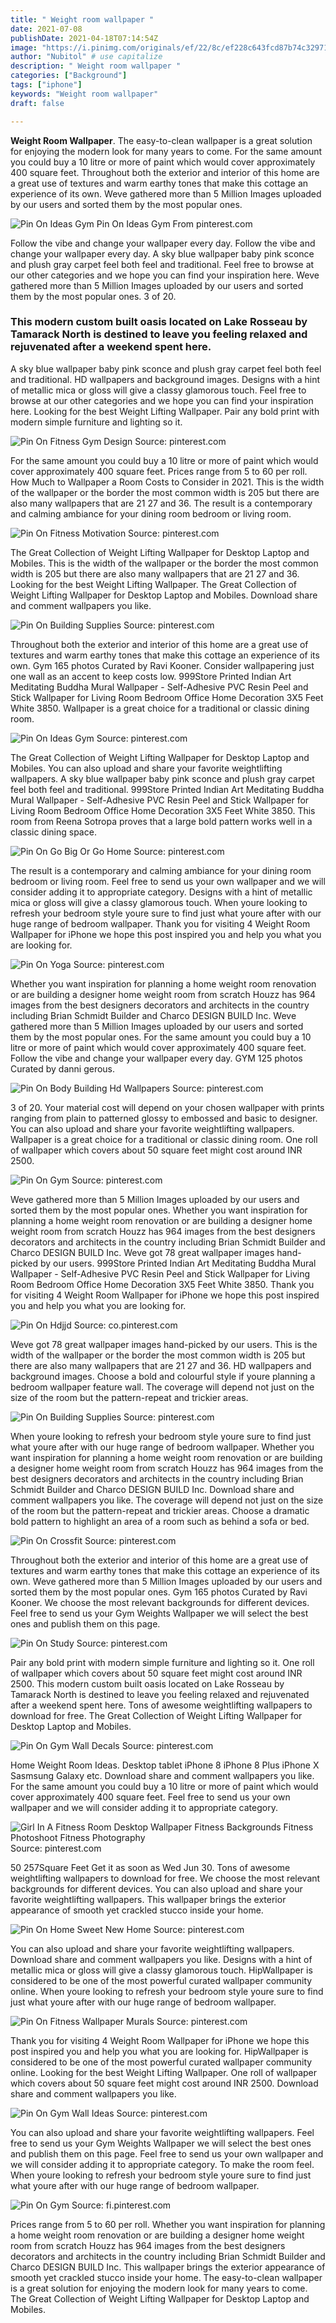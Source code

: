 ```yaml
---
title: " Weight room wallpaper "
date: 2021-07-08
publishDate: 2021-04-18T07:14:54Z
image: "https://i.pinimg.com/originals/ef/22/8c/ef228c643fcd87b74c32971e2284eab6.jpg"
author: "Nubitol" # use capitalize
description: " Weight room wallpaper "
categories: ["Background"]
tags: ["iphone"]
keywords: "Weight room wallpaper"
draft: false

---
```



**Weight Room Wallpaper**. The easy-to-clean wallpaper is a great solution for enjoying the modern look for many years to come. For the same amount you could buy a 10 litre or more of paint which would cover approximately 400 square feet. Throughout both the exterior and interior of this home are a great use of textures and warm earthy tones that make this cottage an experience of its own. Weve gathered more than 5 Million Images uploaded by our users and sorted them by the most popular ones.

![Pin On Ideas Gym](https://i.pinimg.com/736x/b8/a5/10/b8a510ae18ea508839aa862c847b29df.jpg "Pin On Ideas Gym")
Pin On Ideas Gym From pinterest.com


Follow the vibe and change your wallpaper every day. Follow the vibe and change your wallpaper every day. A sky blue wallpaper baby pink sconce and plush gray carpet feel both feel and traditional. Feel free to browse at our other categories and we hope you can find your inspiration here. Weve gathered more than 5 Million Images uploaded by our users and sorted them by the most popular ones. 3 of 20.

### This modern custom built oasis located on Lake Rosseau by Tamarack North is destined to leave you feeling relaxed and rejuvenated after a weekend spent here.

A sky blue wallpaper baby pink sconce and plush gray carpet feel both feel and traditional. HD wallpapers and background images. Designs with a hint of metallic mica or gloss will give a classy glamorous touch. Feel free to browse at our other categories and we hope you can find your inspiration here. Looking for the best Weight Lifting Wallpaper. Pair any bold print with modern simple furniture and lighting so it.


![Pin On Fitness Gym Design](https://i.pinimg.com/originals/7a/3c/e1/7a3ce18ff5c9f26578b1a4ea75ea6ab8.jpg "Pin On Fitness Gym Design")
Source: pinterest.com

For the same amount you could buy a 10 litre or more of paint which would cover approximately 400 square feet. Prices range from 5 to 60 per roll. How Much to Wallpaper a Room Costs to Consider in 2021. This is the width of the wallpaper or the border the most common width is 205 but there are also many wallpapers that are 21 27 and 36. The result is a contemporary and calming ambiance for your dining room bedroom or living room.

![Pin On Fitness Motivation](https://i.pinimg.com/originals/4f/ae/51/4fae5105a3ba3cd301e5109269fef47a.jpg "Pin On Fitness Motivation")
Source: pinterest.com

The Great Collection of Weight Lifting Wallpaper for Desktop Laptop and Mobiles. This is the width of the wallpaper or the border the most common width is 205 but there are also many wallpapers that are 21 27 and 36. Looking for the best Weight Lifting Wallpaper. The Great Collection of Weight Lifting Wallpaper for Desktop Laptop and Mobiles. Download share and comment wallpapers you like.

![Pin On Building Supplies](https://i.pinimg.com/originals/69/b7/d4/69b7d41fa195535cc34fb1f381d64cb2.jpg "Pin On Building Supplies")
Source: pinterest.com

Throughout both the exterior and interior of this home are a great use of textures and warm earthy tones that make this cottage an experience of its own. Gym 165 photos Curated by Ravi Kooner. Consider wallpapering just one wall as an accent to keep costs low. 999Store Printed Indian Art Meditating Buddha Mural Wallpaper - Self-Adhesive PVC Resin Peel and Stick Wallpaper for Living Room Bedroom Office Home Decoration 3X5 Feet White 3850. Wallpaper is a great choice for a traditional or classic dining room.

![Pin On Ideas Gym](https://i.pinimg.com/736x/b8/a5/10/b8a510ae18ea508839aa862c847b29df.jpg "Pin On Ideas Gym")
Source: pinterest.com

The Great Collection of Weight Lifting Wallpaper for Desktop Laptop and Mobiles. You can also upload and share your favorite weightlifting wallpapers. A sky blue wallpaper baby pink sconce and plush gray carpet feel both feel and traditional. 999Store Printed Indian Art Meditating Buddha Mural Wallpaper - Self-Adhesive PVC Resin Peel and Stick Wallpaper for Living Room Bedroom Office Home Decoration 3X5 Feet White 3850. This room from Reena Sotropa proves that a large bold pattern works well in a classic dining space.

![Pin On Go Big Or Go Home](https://i.pinimg.com/originals/69/6f/a5/696fa5079601723ea9f0c2a59615ea96.jpg "Pin On Go Big Or Go Home")
Source: pinterest.com

The result is a contemporary and calming ambiance for your dining room bedroom or living room. Feel free to send us your own wallpaper and we will consider adding it to appropriate category. Designs with a hint of metallic mica or gloss will give a classy glamorous touch. When youre looking to refresh your bedroom style youre sure to find just what youre after with our huge range of bedroom wallpaper. Thank you for visiting 4 Weight Room Wallpaper for iPhone we hope this post inspired you and help you what you are looking for.

![Pin On Yoga](https://i.pinimg.com/originals/ca/dd/41/cadd411bd2a19b1c47ef291a91961170.jpg "Pin On Yoga")
Source: pinterest.com

Whether you want inspiration for planning a home weight room renovation or are building a designer home weight room from scratch Houzz has 964 images from the best designers decorators and architects in the country including Brian Schmidt Builder and Charco DESIGN BUILD Inc. Weve gathered more than 5 Million Images uploaded by our users and sorted them by the most popular ones. For the same amount you could buy a 10 litre or more of paint which would cover approximately 400 square feet. Follow the vibe and change your wallpaper every day. GYM 125 photos Curated by danni gerous.

![Pin On Body Building Hd Wallpapers](https://i.pinimg.com/originals/9f/73/c8/9f73c8fd0fc8f66b552a3634347758c2.jpg "Pin On Body Building Hd Wallpapers")
Source: pinterest.com

3 of 20. Your material cost will depend on your chosen wallpaper with prints ranging from plain to patterned glossy to embossed and basic to designer. You can also upload and share your favorite weightlifting wallpapers. Wallpaper is a great choice for a traditional or classic dining room. One roll of wallpaper which covers about 50 square feet might cost around INR 2500.

![Pin On Gym](https://i.pinimg.com/originals/d0/89/91/d0899107fae9aac4a6a03946bcae033e.jpg "Pin On Gym")
Source: pinterest.com

Weve gathered more than 5 Million Images uploaded by our users and sorted them by the most popular ones. Whether you want inspiration for planning a home weight room renovation or are building a designer home weight room from scratch Houzz has 964 images from the best designers decorators and architects in the country including Brian Schmidt Builder and Charco DESIGN BUILD Inc. Weve got 78 great wallpaper images hand-picked by our users. 999Store Printed Indian Art Meditating Buddha Mural Wallpaper - Self-Adhesive PVC Resin Peel and Stick Wallpaper for Living Room Bedroom Office Home Decoration 3X5 Feet White 3850. Thank you for visiting 4 Weight Room Wallpaper for iPhone we hope this post inspired you and help you what you are looking for.

![Pin On Hdjjd](https://i.pinimg.com/originals/34/53/1c/34531c0126633551c376261f171c0ab1.jpg "Pin On Hdjjd")
Source: co.pinterest.com

Weve got 78 great wallpaper images hand-picked by our users. This is the width of the wallpaper or the border the most common width is 205 but there are also many wallpapers that are 21 27 and 36. HD wallpapers and background images. Choose a bold and colourful style if youre planning a bedroom wallpaper feature wall. The coverage will depend not just on the size of the room but the pattern-repeat and trickier areas.

![Pin On Building Supplies](https://i.pinimg.com/originals/d3/dd/d0/d3ddd0f39a7445d11fd7a5ee78a13aa6.jpg "Pin On Building Supplies")
Source: pinterest.com

When youre looking to refresh your bedroom style youre sure to find just what youre after with our huge range of bedroom wallpaper. Whether you want inspiration for planning a home weight room renovation or are building a designer home weight room from scratch Houzz has 964 images from the best designers decorators and architects in the country including Brian Schmidt Builder and Charco DESIGN BUILD Inc. Download share and comment wallpapers you like. The coverage will depend not just on the size of the room but the pattern-repeat and trickier areas. Choose a dramatic bold pattern to highlight an area of a room such as behind a sofa or bed.

![Pin On Crossfit](https://i.pinimg.com/originals/4c/b6/24/4cb6245c9f2a3bf41615bf6a21a25b72.jpg "Pin On Crossfit")
Source: pinterest.com

Throughout both the exterior and interior of this home are a great use of textures and warm earthy tones that make this cottage an experience of its own. Weve gathered more than 5 Million Images uploaded by our users and sorted them by the most popular ones. Gym 165 photos Curated by Ravi Kooner. We choose the most relevant backgrounds for different devices. Feel free to send us your Gym Weights Wallpaper we will select the best ones and publish them on this page.

![Pin On Study](https://i.pinimg.com/originals/d1/fe/2a/d1fe2a6f96c2476322447ef2abfeea1b.jpg "Pin On Study")
Source: pinterest.com

Pair any bold print with modern simple furniture and lighting so it. One roll of wallpaper which covers about 50 square feet might cost around INR 2500. This modern custom built oasis located on Lake Rosseau by Tamarack North is destined to leave you feeling relaxed and rejuvenated after a weekend spent here. Tons of awesome weightlifting wallpapers to download for free. The Great Collection of Weight Lifting Wallpaper for Desktop Laptop and Mobiles.

![Pin On Gym Wall Decals](https://i.pinimg.com/originals/71/34/e0/7134e0146ded1ba10ed34ae2b4b40aba.jpg "Pin On Gym Wall Decals")
Source: pinterest.com

Home Weight Room Ideas. Desktop tablet iPhone 8 iPhone 8 Plus iPhone X Sasmsung Galaxy etc. Download share and comment wallpapers you like. For the same amount you could buy a 10 litre or more of paint which would cover approximately 400 square feet. Feel free to send us your own wallpaper and we will consider adding it to appropriate category.

![Girl In A Fitness Room Desktop Wallpaper Fitness Backgrounds Fitness Photoshoot Fitness Photography](https://i.pinimg.com/originals/da/35/4e/da354e83698da1fcafcbf44f59f66c2a.jpg "Girl In A Fitness Room Desktop Wallpaper Fitness Backgrounds Fitness Photoshoot Fitness Photography")
Source: pinterest.com

50 257Square Feet Get it as soon as Wed Jun 30. Tons of awesome weightlifting wallpapers to download for free. We choose the most relevant backgrounds for different devices. You can also upload and share your favorite weightlifting wallpapers. This wallpaper brings the exterior appearance of smooth yet crackled stucco inside your home.

![Pin On Home Sweet New Home](https://i.pinimg.com/originals/c2/99/51/c29951e4ed25ca686f670b8745730d65.jpg "Pin On Home Sweet New Home")
Source: pinterest.com

You can also upload and share your favorite weightlifting wallpapers. Download share and comment wallpapers you like. Designs with a hint of metallic mica or gloss will give a classy glamorous touch. HipWallpaper is considered to be one of the most powerful curated wallpaper community online. When youre looking to refresh your bedroom style youre sure to find just what youre after with our huge range of bedroom wallpaper.

![Pin On Fitness Wallpaper Murals](https://i.pinimg.com/originals/77/23/8c/77238c9f7e23e3886115e99e59936fdf.jpg "Pin On Fitness Wallpaper Murals")
Source: pinterest.com

Thank you for visiting 4 Weight Room Wallpaper for iPhone we hope this post inspired you and help you what you are looking for. HipWallpaper is considered to be one of the most powerful curated wallpaper community online. Looking for the best Weight Lifting Wallpaper. One roll of wallpaper which covers about 50 square feet might cost around INR 2500. Download share and comment wallpapers you like.

![Pin On Gym Wall Ideas](https://i.pinimg.com/originals/b0/f1/77/b0f17741710b980b1880e1a1e9d6247f.jpg "Pin On Gym Wall Ideas")
Source: pinterest.com

You can also upload and share your favorite weightlifting wallpapers. Feel free to send us your Gym Weights Wallpaper we will select the best ones and publish them on this page. Feel free to send us your own wallpaper and we will consider adding it to appropriate category. To make the room feel. When youre looking to refresh your bedroom style youre sure to find just what youre after with our huge range of bedroom wallpaper.

![Pin On Gym](https://i.pinimg.com/originals/ef/22/8c/ef228c643fcd87b74c32971e2284eab6.jpg "Pin On Gym")
Source: fi.pinterest.com

Prices range from 5 to 60 per roll. Whether you want inspiration for planning a home weight room renovation or are building a designer home weight room from scratch Houzz has 964 images from the best designers decorators and architects in the country including Brian Schmidt Builder and Charco DESIGN BUILD Inc. This wallpaper brings the exterior appearance of smooth yet crackled stucco inside your home. The easy-to-clean wallpaper is a great solution for enjoying the modern look for many years to come. The Great Collection of Weight Lifting Wallpaper for Desktop Laptop and Mobiles.

